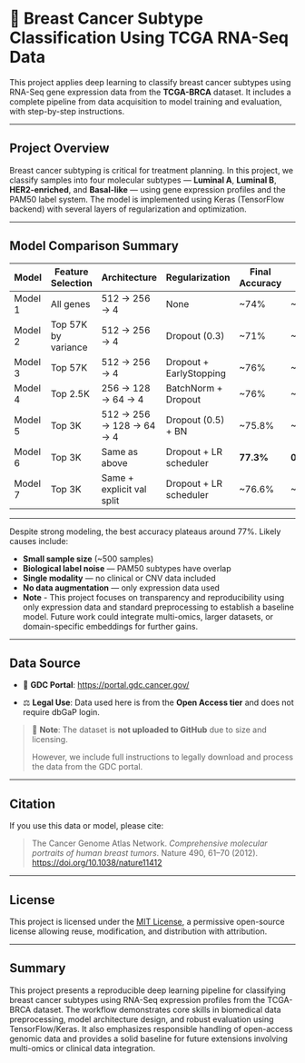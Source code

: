 # 🧬 Breast Cancer Subtype Classification Using TCGA RNA-Seq Data

This project applies deep learning to classify breast cancer subtypes using RNA-Seq gene expression data from the **TCGA-BRCA** dataset. It includes a complete pipeline from data acquisition to model training and evaluation, with step-by-step instructions.

---

## Project Overview

Breast cancer subtyping is critical for treatment planning. In this project, we classify samples into four molecular subtypes — **Luminal A**, **Luminal B**, **HER2-enriched**, and **Basal-like** — using gene expression profiles and the PAM50 label system. The model is implemented using Keras (TensorFlow backend) with several layers of regularization and optimization.

---

## Model Comparison Summary

| Model     | Feature Selection     | Architecture              | Regularization             | Final Accuracy | Final Loss | 
|-----------|-----------------------|----------------------------|-----------------------------|----------------|-------------|
| Model 1   | All genes             | 512 → 256 → 4             | None                        | ~74%           | ~2.79       | 
| Model 2   | Top 57K by variance   | 512 → 256 → 4             | Dropout (0.3)               | ~71%           | ~0.87       | 
| Model 3   | Top 57K               | 512 → 256 → 4             | Dropout + EarlyStopping     | ~76%        | ~1.51       | 
| Model 4   | Top 2.5K              | 256 → 128 → 64 → 4        | BatchNorm + Dropout         | ~76%        | ~1.02       | 
| Model 5   | Top 3K                | 512 → 256 → 128 → 64 → 4  | Dropout (0.5) + BN          | ~75.8%       | ~0.9262     | 
| Model 6   | Top 3K                | Same as above             | Dropout + LR scheduler      | **77.3%**  | **0.8981**  | 
| Model 7   | Top 3K                | Same + explicit val split | Dropout + LR scheduler      | ~76.6%       | ~0.8688     | 

---

Despite strong modeling, the best accuracy plateaus around 77%. Likely causes include:

- **Small sample size** (~500 samples)
- **Biological label noise** — PAM50 subtypes have overlap
- **Single modality** — no clinical or CNV data included
- **No data augmentation** — only expression data used
- **Note** - This project focuses on transparency and reproducibility using only expression data and standard preprocessing to establish a baseline model. Future work could integrate multi-omics, larger datasets, or domain-specific embeddings for further gains.

---

## Data Source

- 🔗 **GDC Portal**: https://portal.gdc.cancer.gov/

- ⚖️ **Legal Use**: Data used here is from the **Open Access tier** and does not require dbGaP login.

> 🚫 **Note**: The dataset is **not uploaded to GitHub** due to size and licensing.
>
> However, we include full instructions to legally download and process the data from the GDC portal.

---

## Citation

If you use this data or model, please cite:

> The Cancer Genome Atlas Network. *Comprehensive molecular portraits of human breast tumors*. Nature 490, 61–70 (2012). https://doi.org/10.1038/nature11412

---

## License

This project is licensed under the [MIT License](LICENSE), a permissive open-source license allowing reuse, modification, and distribution with attribution.



---

## Summary

This project presents a reproducible deep learning pipeline for classifying breast cancer subtypes using RNA-Seq expression profiles from the TCGA-BRCA dataset. 
The workflow demonstrates core skills in biomedical data preprocessing, model architecture design, and robust evaluation using TensorFlow/Keras. It also emphasizes responsible handling of open-access genomic data and provides a solid baseline for future extensions involving multi-omics or clinical data integration.

